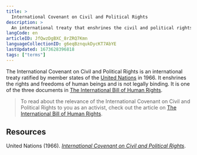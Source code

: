 ```yaml
---
title: >
  International Covenant on Civil and Political Rights
description: >
  An international treaty that enshrines the civil and political rights of human beings
langCode: en
articleID: JfQwzDgBXC_8rZRQ7Kmn
languageCollectionID: g6eqBznqukDycKT7AbYE
lastUpdated: 1673628396818
tags: ["terms"]
---
```


The International Covenant on Civil and Political Rights is an international treaty ratified by member states of the [United Nations](/united-nations) in 1966. It enshrines the rights and freedoms of human beings and is not legally binding. It is one of the three documents in [The International Bill of Human Rights](/rights/international-bill-of-human-rights).

> To read about the relevance of the International Covenant on Civil and Political Rights to you as an activist, check out the article on [The International Bill of Human Rights](/rights/international-bill-of-human-rights).

## Resources

United Nations (1966). [_International Covenant on Civil and Political Rights_](https://www.ohchr.org/en/professionalinterest/pages/ccpr.aspx).